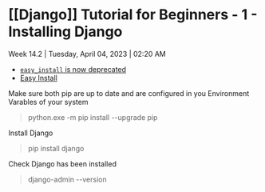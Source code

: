 # [[Django]] Tutorial for Beginners - 1 - Installing Django

Week 14.2 | Tuesday, April 04, 2023 | 02:20 AM

-   [`easy_install` is now deprecated](https://packaging.python.org/en/latest/discussions/pip-vs-easy-install/)
-   [Easy Install](https://setuptools.pypa.io/en/latest/deprecated/easy_install.html)

Make sure both pip are up to date and are configured in you Environment Varables of your system

> python.exe -m pip install --upgrade pip

Install Django

> pip install django

Check Django has been installed

> django-admin --version
